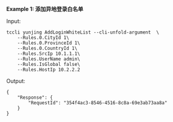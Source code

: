 **Example 1: 添加异地登录白名单**



Input: 

```
tccli yunjing AddLoginWhiteList --cli-unfold-argument  \
    --Rules.0.CityId 1\
    --Rules.0.ProvinceId 1\
    --Rules.0.CountryId 1\
    --Rules.SrcIp 10.1.1.1\
    --Rules.UserName admin\
    --Rules.IsGlobal false\
    --Rules.HostIp 10.2.2.2
```

Output: 
```
{
    "Response": {
        "RequestId": "354f4ac3-8546-4516-8c8a-69e3ab73aa8a"
    }
}
```

